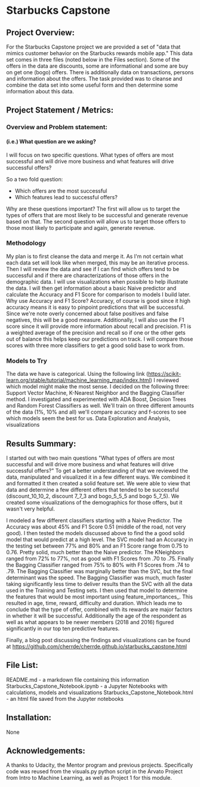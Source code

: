 # Starbucks Capstone
## Project Overview:
For the Starbucks Capstone project we are provided a set of "data that mimics customer behavior on the Starbucks rewards mobile app." This data set comes in three files (noted below in the Files section). Some of the offers in the data are discounts, some are informational and some are buy on get one (bogo) offers. There is additionally data on transactions, persons and information about the offers. The task provided was to cleanse and combine the data set into some useful form and then determine some information about this data.
## Project Statement / Metrics:
### Overview and Problem statement:
#### (i.e.) What question are we asking?
I will focus on two specific questions. What types of offers are most successful and will drive more business and what features will drive successful offers?

So a two fold question:
- Which offers are the most successful
- Which features lead to successful offers?

Why are these questions important? The first will allow us to target the types of offers that are most likely to be successful and generate revenue based on that. The second question will allow us to target those offers to those most likely to participate and again, generate revenue.
### Methodology
My plan is to first cleanse the data and merge it. As I'm not certain what each data set will look like when merged, this may be an iterative process. Then I will review the data and see if I can find which offers tend to be successful and if there are characterizations of those offers in the demographic data. I will use visualizations when possible to help illustrate the data. I will then get information about a basic Naive predictor and calculate the Accuracy and F1 Score for comparison to models I build later.  Why use Accuracy and F1 Score? Accuracy, of course is good since it high accuracy means it is easy to pinpoint predictions that will be successful. Since we're note overly concerned about false positives and false negatives, this will be a good measure. Additionally, I will also use the F1 score since it will provide more information about recall and precision. F1 is a weighted average of the precision and recall so if one or the other gets out of balance this helps keep our predictions on track. I will compare those scores with three more classifiers to get a good solid base to work from.
### Models to Try
The data we have is categorical. Using the following link (https://scikit-learn.org/stable/tutorial/machine_learning_map/index.html) I reviewed which model might make the most sense. I decided on the following three: Support Vector Machine, K-Nearest Neighbor and the Bagging Classifier method. I investigated and experimented with ADA Boost, Decision Trees and Random Forest Classifiers as well. We'll train on three different amounts of the data (1%, 10% and all) we'll compare accuracy and f-scores to see which models seem the best for us.
Data Exploration and Analysis, visualizations
## Results Summary:
I started out with two main questions "What types of offers are most successful and will drive more business and what features will drive successful offers?" To get a better understanding of that we reviewed the data, manipulated and visualized it in a few different ways. We combined it and formatted it then created a solid feature set. We were able to view that data and determine a few different offers that tended to be successful (discount_10_10_2, discount 7_7_3 and bogo_5_5_5 and bogo 5_7_5). We created some visualizations of the demographics for those offers, but it wasn't very helpful.

I modeled a few different classifiers starting with a Naive Predictor. The Accuracy was about 45% and F1 Score 0.51 (middle of the road, not very good). I then tested the models discussed above to find the a good solid model that would predict at a high level. The SVC model had an Accuracy in the testing set between 77% and 80% and an F1 Score range from 0.75 to 0.76. Pretty solid, much better than the Naive predictor. The KNeighbors ranged from 72% to 77%, not as good with F1 Scores from .70 to .75. Finally the Bagging Classifier ranged from 75% to 80% with F1 Scores from .74 to .79. The Bagging Classifier was marginally better than the SVC, but the final determinant was the speed. The Bagging Classifier was much, much faster taking significantly less time to deliver results than the SVC with all the data used in the Training and Testing sets.
I then used that model to determine the features that would be most important using feature_importances_. This resulted in age, time, reward, difficulty and duration. Which leads me to conclude that the type of offer, combined with its rewards are major factors in whether it will be successful. Additionally the age of the respondent as well as what appears to be newer members (2018 and 2016) figured significantly in our top ten predictive features.

Finally, a blog post discussing the findings and visualizations can be found at https://github.com/cherrde/cherrde.github.io/starbucks_capstone.html
## File List:
README.md - a markdown file containing this information
Starbucks_Capstone_Notebook.ipynb - a Jupyter Notebooks with calculations, models and visualizations
Starbucks_Capstone_Notebook.html - an html file saved from the Jupyter notebooks
## Installation:
None
## Acknowledgements:
A thanks to Udacity, the Mentor program and previous projects. Specifically code was reused from the visuals.py python script in the Arvato Project from Intro to Machine Learning, as well as Project 1 for this module.
